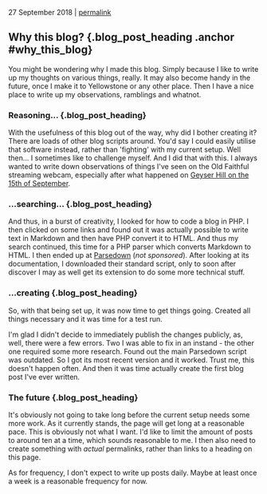<p class="date">27 September 2018 | <a href="<!-- FOLDER -->/blog/index.<!-- FILEEXT -->#why_this_blog" title="<!-- PERMALINKTITLE -->">permalink</a></p>

## Why this blog? {.blog_post_heading .anchor #why_this_blog}

You might be wondering why I made this blog. Simply because I like to write up
my thoughts on various things, really. It may also become handy in the future,
once I make it to Yellowstone or any other place. Then I have a nice place to
write up my observations, ramblings and whatnot.

### Reasoning... {.blog_post_heading}

With the usefulness of this blog out of the way, why did I bother creating it?
There are loads of other blog scripts around. You'd say I could easily utilise
that software instead, rather than 'fighting' with my current setup. Well then...
I sometimes like to challenge myself. And I did that with this. I always wanted
to write down observations of things I've seen on the Old Faithful streaming
webcam, especially after what happened on [Geyser Hill on the 15th of September](#september_surprises "Post: September Surprises").

### ...searching... {.blog_post_heading}

And thus, in a burst of creativity, I looked for how to code a blog in PHP. I then
clicked on some links and found out it was actually possible to write text in
Markdown and then have PHP convert it to HTML. And thus my search continued, this
time for a PHP parser which converts Markdown to HTML. I then ended up at
[Parsedown](http://parsedown.org "Parsedown website") (_not sponsored_). After
looking at its documentation, I downloaded their standard script, only to soon
after discover I may as well get its extension to do some more technical stuff.

### ...creating {.blog_post_heading}

So, with that being set up, it was now time to get things going. Created all things
necessary and it was time for a test run.

I'm glad I didn't decide to immediately publish the changes publicly, as, well,
there were a few errors. Two I was able to fix in an instand - the other one
required some more research. Found out the main Parsedown script was outdated.
So I got its most recent version and it worked. Trust me, this doesn't happen
often. And then it was time actually create the first blog post I've ever written.

### The future {.blog_post_heading}

It's obviously not going to take long before the current setup needs some more
work. As it currently stands, the page will get long at a reasonable pace. This
is obviously not what I want. I'd like to limit the amount of posts to around
ten at a time, which sounds reasonable to me. I then also need to create something
with _actual_ permalinks, rather than links to a heading on this page.

As for frequency, I don't expect to write up posts daily. Maybe at least once a
week is a reasonable frequency for now.